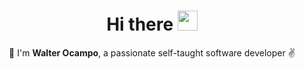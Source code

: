 <h1 align="center">
  Hi there
  <a href="#">
    <img src="https://media.giphy.com/media/hvRJCLFzcasrR4ia7z/giphy.gif" height="32px" width="32px"/>
  </a>
</h1>

<p align="center">
  📢 I'm <b>Walter Ocampo</b>, a passionate self-taught software developer ✌️
</p>
